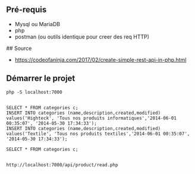 ## Pré-requis
  - Mysql ou MariaDB
  - php
  - postman (ou outils identique pour creer des req HTTP)

## Source
  - https://codeofaninja.com/2017/02/create-simple-rest-api-in-php.html

## Démarrer le projet

```
php -S localhost:7000


SELECT * FROM categories c;
INSERT INTO categories (name,description,created,modified) values('Highteck', 'Tous nos produits informatiques','2014-06-01 00:35:07', '2014-05-30 17:34:33');
INSERT INTO categories (name,description,created,modified) values('Textile', 'Tous nos produits textiles','2014-06-01 00:35:07', '2014-05-30 17:34:33');

SELECT * FROM categories c;


http://localhost:7000/api/product/read.php



```